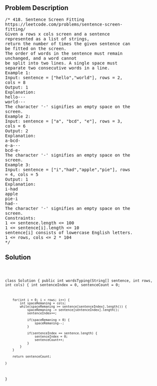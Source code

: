 <!--
<style>
  body { font-family: Arial, sans-serif; }
  .container { max-width: 100%; margin: 0 auto; padding: 10px; }
  .comment-block { max-width: 30%; background-color: #f9f9f9; padding: 10px; border-left: 5px solid #ccc; overflow-wrap: break-word; white-space: pre-wrap; }
  .code-block { background-color: #f4f4f4; padding: 10px; border: 1px solid #ddd; overflow-wrap: break-word; white-space: pre-wrap; }
</style>
-->

<div class='container'>
<h2>Problem Description</h2>
<div class='comment-block'>
<pre>
/* 418. Sentence Screen Fitting
https://leetcode.com/problems/sentence-screen-
fitting/
Given a rows x cols screen and a sentence
represented as a list of strings,
return the number of times the given sentence can
be fitted on the screen.
The order of words in the sentence must remain
unchanged, and a word cannot
be split into two lines. A single space must
separate two consecutive words in a line.
Example 1:
Input: sentence = ["hello","world"], rows = 2,
cols = 8
Output: 1
Explanation:
hello---
world---
The character '-' signifies an empty space on the
screen.
Example 2:
Input: sentence = ["a", "bcd", "e"], rows = 3,
cols = 6
Output: 2
Explanation:
a-bcd-
e-a---
bcd-e-
The character '-' signifies an empty space on the
screen.
Example 3:
Input: sentence = ["i","had","apple","pie"], rows
= 4, cols = 5
Output: 1
Explanation:
i-had
apple
pie-i
had--
The character '-' signifies an empty space on the
screen.
Constraints:
1 <= sentence.length <= 100
1 <= sentence[i].length <= 10
sentence[i] consists of lowercase English letters.
1 <= rows, cols <= 2 * 104
*/
</pre>
</div>

<h2>Solution</h2>
<div class='code-block'>
<pre><code class='language-java'>

class Solution {
    public int wordsTyping(String[] sentence, int rows, int cols) {
        int sentenceIndex = 0, sentenceCount = 0;

        for(int i = 0; i < rows; i++) {
            int spaceRemaning = cols;
            while(spaceRemaning >= sentence[sentenceIndex].length()) {
                spaceRemaning -= sentence[sentenceIndex].length();
                sentenceIndex++;

                if(spaceRemaning > 0) {
                    spaceRemaning--;
                }

                if(sentenceIndex == sentence.length) {
                    sentenceIndex = 0;
                    sentenceCount++;
                }
            }
        }

        return sentenceCount;
        
    }
}
</code></pre>
</div>
</div>
